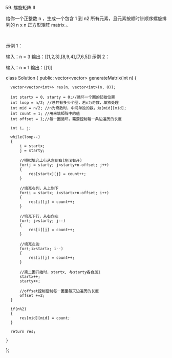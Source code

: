 59. 螺旋矩阵 II

给你一个正整数 n ，生成一个包含 1 到 n2 所有元素，且元素按顺时针顺序螺旋排列的 n x n 正方形矩阵 matrix 。

 

示例 1：


输入：n = 3
输出：[[1,2,3],[8,9,4],[7,6,5]]
示例 2：

输入：n = 1
输出：[[1]]
 

class Solution {
public:
    vector<vector<int>> generateMatrix(int n) {

      vector<vector<int>> res(n, vector<int>(n, 0));
      
      int startx = 0, starty = 0;//循环一个圈的起始位置
      int loop = n/2; //总共有多少个圈，若n为奇数，单独处理
      int mid = n/2; //n为奇数时，中间单独的数，为[mid][mid];
      int count = 1; //用来填矩阵中的值
      int offset = 1;//每一圈循环，需要控制每一条边遍历的长度

      int i, j;

      while(loop--)
      {
          i = startx;
          j = starty;

          //模拟填充上行从左到右(左闭右开)
          for(j = starty; j<starty+n-offset; j++)
          {
              res[startx][j] = count++;
          }

          //填充右列，从上到下
          for(i = startx; i<startx+n-offset; i++)
          {
              res[i][j] = count++;
          }

          //填充下行，从右向左
          for(; j>starty; j--)
          {
              res[i][j] = count++;
          }

          //填充左边
          for(;i>startx; i--)
          {
              res[i][j] = count++;
          }

          //第二圈开始时，startx, 与starty各自加1
          startx++;
          starty++;

          //offset控制控制每一圈里每天边遍历的长度
          offset +=2;
      }

      if(n%2)
      {
          res[mid][mid] = count;
      }

      return res;

    }
};
